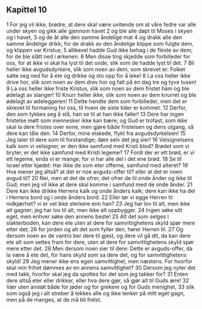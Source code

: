 ## Kapittel 10

1 For jeg vil ikke, brødre, at dere skal være uvitende om at våre fedre var alle under skyen og gikk alle gjennom havet
2 og ble alle døpt til Moses i skyen og i havet,
3 og de åt alle den samme åndelige mat
4 og drakk alle den samme åndelige drikk; for de drakk av den åndelige klippe som fulgte dem, og klippen var Kristus;
5 allikevel hadde Gud ikke behag i de fleste av dem; for de ble slått ned i ørkenen.
6 Men disse ting skjedde som forbilleder for oss, for at ikke vi skal ha lyst til det onde, slik som de hadde lyst til det.
7 Bli heller ikke avgudsdyrkere, slik som noen av dem, som skrevet er: Folket satte seg ned for å ete og drikke og sto opp for å leke!
8 La oss heller ikke drive hor, slik som noen av dem drev hor og falt på én dag tre og tyve tusen!
9 La oss heller ikke friste Kristus, slik som noen av dem fristet ham og ble ødelagt av slanger!
10 Knurr heller ikke, slik som noen av dem knurret og ble ødelagt av ødeleggeren!
11 Dette hendte dem som forbilleder, men det er skrevet til formaning for oss, til hvem de siste tider er kommet.
12 Derfor, den som tykkes seg å stå, han se til at han ikke faller!
13 Dere har ingen fristelse møtt som mennesker ikke kan bære; og Gud er trofast, som ikke skal la dere fristes over evne, men gjøre både fristelsen og dens utgang, så dere kan tåle den.
14 Derfor, mine elskede, flykt fra avgudsdyrkelsen!
15 Jeg taler til dere som til forstandige; døm selv det jeg sier!
16 Velsignelsens kalk som vi velsigner, er den ikke samfund med Kristi blod? Brødet som vi bryter, er det ikke samfund med Kristi legeme?
17 Fordi der er ett brød, er vi ett legeme, enda vi er mange; for vi har alle del i det ene brød.
18 Se til Israel etter kjødet: Har ikke de som eter offerne, samfund med alteret?
19 Hva mener jeg altså? at det er noe avguds-offer til? eller at det er noen avgud til?
20 Nei, men at det de ofrer, det ofrer de til onde ånder og ikke til Gud; men jeg vil ikke at dere skal komme i samfund med de onde ånder.
21 Dere kan ikke drikke Herrens kalk og onde ånders kalk; dere kan ikke ha del i Herrens bord og i onde ånders bord.
22 Eller tør vi egge Herren til nidkjærhet? vi er vel ikke sterkere enn han?
23 Jeg har lov til alt, men ikke alt gagner; jeg har lov til alt, men ikke alt oppbygger.
24 Ingen søke sitt eget, men enhver søke den annens beste!
25 Alt det som selges i slakterboden, kan dere ete uten at dere for samvittighetens skyld spør mere etter det;
26 for jorden og alt det som fyller den, hører Herren til.
27 Og dersom noen av de vantro ber dere til gjest, og dere vil gå dit, da kan dere ete alt som settes fram for dere, uten at dere for samvittighetens skyld spør mere etter det.
28 Men dersom noen sier til dere: Dette er avguds-offer, da la være å ete det, for hans skyld som sa dere det, og for samvittighetens skyld!
29 Jeg mener ikke ens egen samvittighet, men næstens. For hvorfor skal min frihet dømmes av en annens samvittighet?
30 Dersom jeg nyter det med takk, hvorfor skal jeg da spottes for det som jeg takker for?
31 Enten dere altså eter eller drikker, eller hva dere gjør, så gjør alt til Guds ære!
32 Vær uten anstøt både for jøder og for grekere og for Guds menighet,
33 slik som også jeg i alt streber å tekkes alle og ikke tenker på mitt eget gagn, men på de manges, at de må bli frelst.
